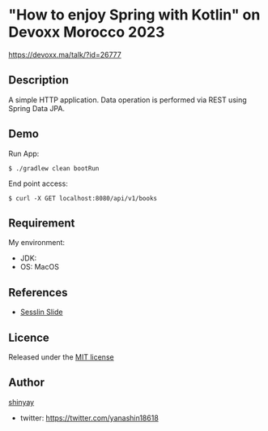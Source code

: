 # "How to enjoy Spring with Kotlin" on Devoxx Morocco 2023



<https://devoxx.ma/talk/?id=26777>

## Description

A simple HTTP application.
Data operation is performed via REST using Spring Data JPA.

## Demo

Run App:

```shell
$ ./gradlew clean bootRun
```

End point access:

```shell
$ curl -X GET localhost:8080/api/v1/books
```

## Requirement

My environment:
- JDK: 
- OS: MacOS

## References

- [Sesslin Slide](./pdf/231012_How_to_enjoy_Spring_with_Kotlin.pdf)

## Licence

Released under the [MIT license](https://gist.githubusercontent.com/shinyay/56e54ee4c0e22db8211e05e70a63247e/raw/34c6fdd50d54aa8e23560c296424aeb61599aa71/LICENSE)

## Author

[shinyay](https://github.com/shinyay)
- twitter: https://twitter.com/yanashin18618
